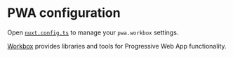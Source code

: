 # PWA configuration

Open [`nuxt.config.ts`](../../apps/web/nuxt.config.ts) to manage your `pwa.workbox` settings.

[Workbox](https://developer.chrome.com/docs/workbox/) provides libraries and tools for Progressive Web App functionality.
